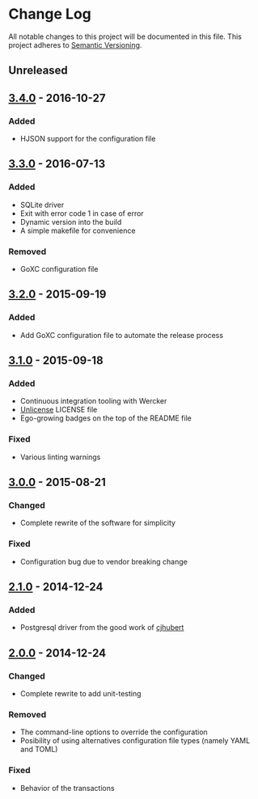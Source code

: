 # Change Log
All notable changes to this project will be documented in this file.
This project adheres to [Semantic Versioning](http://semver.org/).

## Unreleased

## [3.4.0](https://github.com/elwinar/rambler/releases/tag/v3.4.0) - 2016-10-27

### Added

- HJSON support for the configuration file

## [3.3.0](https://github.com/elwinar/rambler/releases/tag/v3.3.0) - 2016-07-13

### Added

- SQLite driver
- Exit with error code 1 in case of error
- Dynamic version into the build
- A simple makefile for convenience

### Removed

- GoXC configuration file

## [3.2.0](https://github.com/elwinar/rambler/releases/tag/v3.2.0) - 2015-09-19

### Added

- Add GoXC configuration file to automate the release process

## [3.1.0](https://github.com/elwinar/rambler/releases/tag/v3.1.0) - 2015-09-18

### Added

- Continuous integration tooling with Wercker
- [Unlicense](http://unlicense.org/) LICENSE file
- Ego-growing badges on the top of the README file

### Fixed

- Various linting warnings

## [3.0.0](https://github.com/elwinar/rambler/releases/tag/v3.0.0) - 2015-08-21

### Changed

- Complete rewrite of the software for simplicity

### Fixed

- Configuration bug due to vendor breaking change

## [2.1.0](https://github.com/elwinar/rambler/releases/tag/v2.1.0) - 2014-12-24

### Added 

- Postgresql driver from the good work of [cjhubert](https://github.com/cjhubert)

## [2.0.0](https://github.com/elwinar/rambler/releases/tag/v2.0.0) - 2014-12-24

### Changed

- Complete rewrite to add unit-testing

### Removed

- The command-line options to override the configuration
- Posibility of using alternatives configuration file types (namely YAML and TOML)

### Fixed

- Behavior of the transactions

